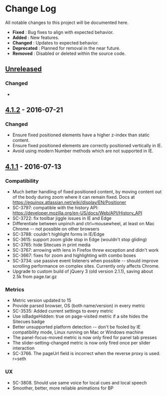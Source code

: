 # Change Log

All notable changes to this project will be documented here.

 - **Fixed**      : Bug fixes to align with expected behavior.
 - **Added**      : New features.
 - **Changed**    : Updates to expected behavior.
 - **Deprecated** : Planned for removal in the near future.
 - **Removed**    : Disabled or deleted within the source code.

## [Unreleased]
### Changed
 -

## [4.1.2] - 2016-07-21
### Changed
 - Ensure fixed positioned elements have a higher z-index than static content.
 - Ensure fixed positioned elements are correctly positioned vertically in IE.
 - Avoid using modern Number methods which are not supported in IE.

## [4.1.1] - 2016-07-13
### Compatibility
 - Much better handling of fixed positioned content, by moving content out of the body during zoom where it can remain fixed. Docs at https://equinox.atlassian.net/wiki/display/EN/Positioner
 - SC-3797: compatible with the history API: https://developer.mozilla.org/en-US/docs/Web/API/History_API
 - SC-3722: fix toolbar jiggle issues in IE and Edge
 - Differentiate between unpinch and ctrl+mousewheel, at least on Mac Chrome -- not possible on other browsers
 - SC-3788: couldn't highlight forms in IE/Edge
 - SC-3615: support zoom glide stop in Edge (wouldn't stop gliding)
 - SC-3765: hide Sitecues in print media
 - SC-3767: arrowing with lens in Firefox threw exception and didn't work
 - SC-3667: fixes for zoom and highlighting with combo boxes
 - SC-3734: use passive event listeners when possible -- should improve scrolling performance on complex sites. Currently only affects Chrome.
 - Upgrade to custom build of jQuery 3 (old version 2.1.1), saving about 2.5k from page.tar.gz

### Metrics
 - Metric version updated to 15
 - Provide parsed browser, OS (both name/version) in every metric
 - SC-3535: Added current settings to every metric
 - Use isBadgeHidden: true on page-visited metric if a site hides the Sitecues badge
 - Better unsupported platform detection -- don't be fooled by IE compatibility mode, Linux running on Mac or Windows machine
 - The panel-focus-moved metric is now only fired for panel tab presses
 - The slider-setting-changed metric is now only fired once per slider interaction
 - SC-3766. The pageUrl field is incorrect when the reverse proxy is used. r=seth

### UX
 - SC-3808. Should use same voice for local cues and local speech
 - Smoother, better, more reliable animations for BP


[Unreleased]: https://bitbucket.org/ai_squared/sitecues-js/commits/branch/dev
[4.1.2]:      https://bitbucket.org/ai_squared/sitecues-js/commits/5b257009e1979cbca9cab6eb53aafe52c8b4d5b2?at=release-4.1
[4.1.1]:      https://bitbucket.org/ai_squared/sitecues-js/commits/c792d3364843a2c1ecee03bbcec3dfdd042b2fd5?at=release-4.1
